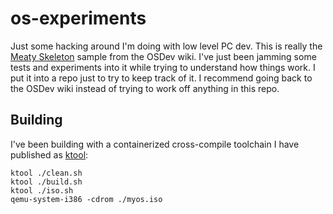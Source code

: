 # os-experiments

Just some hacking around I'm doing with low level PC dev. This is really the
[Meaty Skeleton](https://wiki.osdev.org/Meaty_Skeleton) sample from the OSDev
wiki. I've just been jamming some tests and experiments into it while trying
to understand how things work. I put it into a repo just to try to keep track
of it. I recommend going back to the OSDev wiki instead of trying to work off
anything in this repo.

## Building

I've been building with a containerized cross-compile toolchain I have
published as [ktool](https://github.com/mikerowehl/ktool):

    ktool ./clean.sh
    ktool ./build.sh
    ktool ./iso.sh
    qemu-system-i386 -cdrom ./myos.iso
